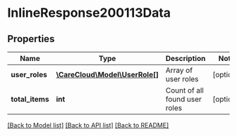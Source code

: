 # InlineResponse200113Data

## Properties
Name | Type | Description | Notes
------------ | ------------- | ------------- | -------------
**user_roles** | [**\CareCloud\Model\UserRole[]**](UserRole.md) | Array of user roles | [optional] 
**total_items** | **int** | Count of all found user roles | [optional] 

[[Back to Model list]](../../README.md#documentation-for-models) [[Back to API list]](../../README.md#documentation-for-api-endpoints) [[Back to README]](../../README.md)


